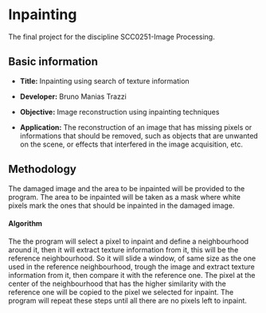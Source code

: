 # Inpainting
The final project for the discipline SCC0251-Image Processing.

## Basic information
 - **Title:** Inpainting using search of texture information

 - **Developer:** Bruno Manias Trazzi

 - **Objective:** Image reconstruction using inpainting techniques

 - **Application:** The reconstruction of an image that has missing pixels or informations that should be removed, such as objects that are unwanted on the scene, or effects that interfered in the image acquisition, etc.

## Methodology
The damaged image and the area to be inpainted will be provided to the program. The area to be inpainted  will be taken as a mask where white pixels mark the ones that should be inpainted in the damaged image.
#### Algorithm
The the program will select a pixel to inpaint and define a neighbourhood around it, then it will extract texture information from it, this will be the reference neighbourhood. So it will slide a window, of same size as the one used in the reference neighbourhood, trough the image and extract texture information from it, then compare it with the reference one. The pixel at the center of the neighbourhood that has the higher similarity with the reference one will be copied to the pixel we selected for inpaint. The program will repeat these steps until all there are no pixels left to inpaint.

